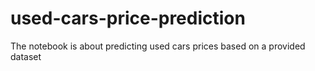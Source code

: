 # used-cars-price-prediction
The notebook is about predicting used cars prices based on a provided dataset
